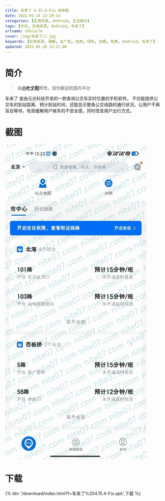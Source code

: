 ```yaml
---
title: 车来了 4.15.4-Fix 纯净版
date: 2022-01-14 12:19:14
categories: [实用资源, Android, 生活相关]
tags: [中文, 实用资源, Android, 车来了]
urlname: chelaile
cover: /img/车来了/1.jpg
keywords: [实用资源, 破解, 去广告, 纯净, 绿色, 白嫖, 免费, Android, 车来了]
updated: 2022-05-20 12:21:00
---
```


# 简介

> 由[**小叶夕阳**](/laiyuan)修改，请勿搬运到国内平台

车来了 是由元光科技开发的一款查询公交车实时位置的手机软件。 不仅能提供公交车的到站距离、预计到站时间，还能显示整条公交线路的通行状况，让用户不再盲目等待，有效缓解用户候车的不安全感，同时改变用户出行方式。

# 截图

![](/img/车来了/2.jpg)

# 下载

{% btn '/download/index.html?f=车来了%204.15.4-Fix.apk',下载 %}
